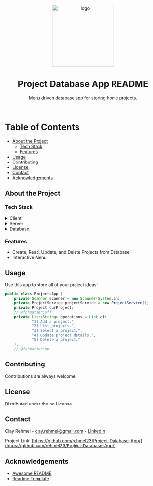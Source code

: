 <!--
Hey, thanks for using the awesome-readme-template template.  
If you have any enhancements, then fork this project and create a pull request 
or just open an issue with the label "enhancement".

Don't forget to give this project a star for additional support ;)
Maybe you can mention me or this repo in the acknowledgements too
-->

<!--
This README is a slimmed down version of the original one.
Removed sections:
- Screenshots
- Running Test
- Deployment
- FAQ
- Acknowledgements
-->

<div align="center">

  <img src="assets/logo.png" alt="logo" width="200" height="auto" />
  <h1>Project Database App README</h1>
  
  <p>
    Menu driven database app for storing home projects. 
  </p>

  
<!-- Badges -->
<!--
<p>
  <a href="https://github.com/Louis3797/awesome-readme-template/graphs/contributors">
    <img src="https://img.shields.io/github/contributors/Louis3797/awesome-readme-template" alt="contributors" />
  </a>
  <a href="">
    <img src="https://img.shields.io/github/last-commit/Louis3797/awesome-readme-template" alt="last update" />
  </a>
  <a href="https://github.com/Louis3797/awesome-readme-template/network/members">
    <img src="https://img.shields.io/github/forks/Louis3797/awesome-readme-template" alt="forks" />
  </a>
  <a href="https://github.com/Louis3797/awesome-readme-template/stargazers">
    <img src="https://img.shields.io/github/stars/Louis3797/awesome-readme-template" alt="stars" />
  </a>
  <a href="https://github.com/Louis3797/awesome-readme-template/issues/">
    <img src="https://img.shields.io/github/issues/Louis3797/awesome-readme-template" alt="open issues" />
  </a>
  <a href="https://github.com/Louis3797/awesome-readme-template/blob/master/LICENSE">
    <img src="https://img.shields.io/github/license/Louis3797/awesome-readme-template.svg" alt="license" />
  </a>
</p>
-->

<!--
<h4>
    <a href="https://github.com/Louis3797/awesome-readme-template/">View Demo</a>
  <span> · </span>
    <a href="https://github.com/Louis3797/awesome-readme-template">Documentation</a>
  <span> · </span>
    <a href="https://github.com/Louis3797/awesome-readme-template/issues/">Report Bug</a>
  <span> · </span>
    <a href="https://github.com/Louis3797/awesome-readme-template/issues/">Request Feature</a>
  </h4>
-->
</div>

<br />

<!-- Table of Contents -->
# Table of Contents

- [About the Project](#about-the-project)
  * [Tech Stack](#tech-stack)
  * [Features](#features)
- [Usage](#usage)
- [Contributing](#contributing)
- [License](#license)
- [Contact](#contact)
- [Acknowledgements](#acknowledgements)
  

<!-- About the Project -->
## About the Project


<!-- TechStack -->
### Tech Stack

<details>
  <summary>Client</summary>
  <ul>
    <li><a href="https://www.java.com/en/">Java</a></li>
  </ul>
</details>

<details>
  <summary>Server</summary>
  <ul>
    <li><a href="https://dbeaver.io/">DBeaver</a></li>
  </ul>
</details>

<details>
<summary>Database</summary>
  <ul>
   <li><a href="https://www.mysql.com/">MySQL</a></li>
  </ul>
</details>

<!-- Features -->
### Features

- Create, Read, Update, and Delete Projects from Database
- Interactive Menu


<!-- Usage -->
## Usage

Use this app to store all of your project ideas!


```java
public class ProjectsApp {
	private Scanner scanner = new Scanner(System.in);
	private ProjectService projectService = new ProjectService();
	private Project curProject;
	// @formatter:off
	private List<String> operations = List.of(
			"1) Add a project.",
			"2) List projects.",
			"3) Select a project.",
			"4) Update project details.",
			"5) Delete a project."
	);
	// @formatter:on
```

<!-- Contributing -->
## Contributing

Contributions are always welcome!


<!-- License -->
## License

Distributed under the no License.

<!-- Contact -->
## Contact

Clay Rehmel - clay.rehmel@gmail.com - [LinkedIn](https://www.linkedin.com/in/clay-rehmel-07b8b4214/)

Project Link: [https://github.com/rehmel23/Project-Database-App/](https://github.com/rehmel23/Project-Database-App/)

<!-- Acknowledgments -->
## Acknowledgements

 - [Awesome README](https://github.com/matiassingers/awesome-readme)
 - [Readme Template](https://github.com/othneildrew/Best-README-Template)
